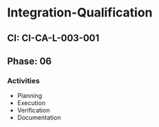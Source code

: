 # Integration-Qualification

## CI: CI-CA-L-003-001
## Phase: 06

### Activities
- Planning
- Execution
- Verification
- Documentation
